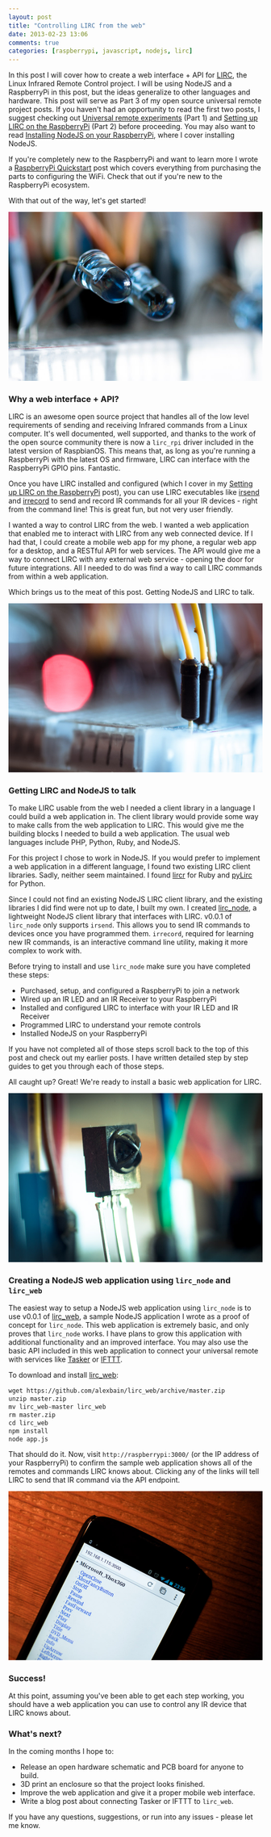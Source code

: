 ```yaml
---
layout: post
title: "Controlling LIRC from the web"
date: 2013-02-23 13:06
comments: true
categories: [raspberrypi, javascript, nodejs, lirc]
---
```


In this post I will cover how to create a web interface + API for [LIRC](http://lirc.org), the Linux Infrared Remote Control project. I will be using NodeJS and a RaspberryPi in this post, but the ideas generalize to other languages and hardware. This post will serve as Part 3 of my open source universal remote project posts. If you haven't had an opportunity to read the first two posts, I suggest checking out [Universal remote experiments](/blog/2012/07/08/universal-remote-experiments/) (Part 1) and [Setting up LIRC on the RaspberryPi](/blog/2013/01/06/setting-up-lirc-on-the-raspberrypi) (Part 2) before proceeding. You may also want to read [Installing NodeJS on your RaspberryPi](/blog/2013/01/15/installing-nodejs-on-your-raspberrypi), where I cover installing NodeJS.

If you're completely new to the RaspberryPi and want to learn more I wrote a [RaspberryPi Quickstart](/blog/2013/01/04/raspberrypi-quickstart) post which covers everything from purchasing the parts to configuring the WiFi. Check that out if you're new to the RaspberryPi ecosystem.

With that out of the way, let's get started!

<img src="/images/posts/universal-remote/ir-leds.jpg" class="center" />


### Why a web interface + API?

LIRC is an awesome open source project that handles all of the low level requirements of sending and receiving Infrared commands from a Linux computer. It's well documented, well supported, and thanks to the work of the open source community there is now a ``lirc_rpi`` driver included in the latest version of RaspbianOS. This means that, as long as you're running a RaspberryPi with the latest OS and firmware, LIRC can interface with the RaspberryPi GPIO pins. Fantastic.

Once you have LIRC installed and configured (which I cover in my [Setting up LIRC on the RaspberryPi](/blog/2013/01/06/setting-up-lirc-on-the-raspberrypi) post), you can use LIRC executables like [irsend](http://www.lirc.org/html/irsend.html) and [irrecord](http://www.lirc.org/html/irrecord.html) to send and record IR commands for all your IR devices - right from the command line! This is great fun, but not very user friendly.

I wanted a way to control LIRC from the web. I wanted a web application that enabled me to interact with LIRC from any web connected device. If I had that, I could create a mobile web app for my phone, a regular web app for a desktop, and a RESTful API for web services. The API would give me a way to connect LIRC with any external web service - opening the door for future integrations. All I needed to do was find a way to call LIRC commands from within a web application.

Which brings us to the meat of this post. Getting NodeJS and LIRC to talk.

<img src="/images/posts/universal-remote/breadboard-wires.jpg" class="center" />

### Getting LIRC and NodeJS to talk

To make LIRC usable from the web I needed a client library in a language I could build a web application in. The client library would provide some way to make calls from the web application to LIRC. This would give me the building blocks I needed to build a web application. The usual web languages include PHP, Python, Ruby, and NodeJS.

For this project I chose to work in NodeJS. If you would prefer to implement a web application in a different language, I found two existing LIRC client libraries. Sadly, neither seem maintained. I found [lircr](https://github.com/fugalh/lircr) for Ruby and [pyLirc](http://sourceforge.net/projects/pylirc/) for Python.

Since I could not find an existing NodeJS LIRC client library, and the existing libraries I did find were not up to date, I built my own. I created [lirc_node](https://github.com/alexbain/lirc_node), a lightweight NodeJS client library that interfaces with LIRC. v0.0.1 of ``lirc_node`` only supports ``irsend``. This allows you to send IR commands to devices once you have programmed them. ``irrecord``, required for learning new IR commands, is an interactive command line utility, making it more complex to work with.

Before trying to install and use ``lirc_node`` make sure you have completed these steps:

* Purchased, setup, and configured a RaspberryPi to join a network
* Wired up an IR LED and an IR Receiver to your RaspberryPi
* Installed and configured LIRC to interface with your IR LED and IR Receiver
* Programmed LIRC to understand your remote controls
* Installed NodeJS on your RaspberryPi

If you have not completed all of those steps scroll back to the top of this post and check out my earlier posts. I have written detailed step by step guides to get you through each of those steps.

All caught up? Great! We're ready to install a basic web application for LIRC.

<img src="/images/posts/universal-remote/ir-receiver.jpg" class="center" />

### Creating a NodeJS web application using ``lirc_node`` and ``lirc_web``

The easiest way to setup a NodeJS web application using ``lirc_node`` is to use v0.0.1 of [lirc_web](https://github.com/alexbain/lirc_web), a sample NodeJS application I wrote as a proof of concept for ``lirc_node``. This web application is extremely basic, and only proves that ``lirc_node`` works. I have plans to grow this application with additional functionality and an improved interface. You may also use the basic API included in this web application to connect your universal remote with services like [Tasker](https://play.google.com/store/apps/details?id=net.dinglisch.android.taskerm&hl=en) or [IFTTT](https://ifttt.com/).

To download and install [lirc_web](https://github.com/alexbain/lirc_web):

    wget https://github.com/alexbain/lirc_web/archive/master.zip
    unzip master.zip
    mv lirc_web-master lirc_web
    rm master.zip
    cd lirc_web
    npm install
    node app.js

That should do it. Now, visit ``http://raspberrypi:3000/`` (or the IP address of your RaspberryPi) to confirm the sample web application shows all of the remotes and commands LIRC knows about. Clicking any of the links will tell LIRC to send that IR command via the API endpoint.

<img src="/images/posts/universal-remote/lirc_web.jpg" class="center" />


### Success!

At this point, assuming you've been able to get each step working, you should have a web application you can use to control any IR device that LIRC knows about.


### What's next?

In the coming months I hope to:

* Release an open hardware schematic and PCB board for anyone to build.
* 3D print an enclosure so that the project looks finished.
* Improve the web application and give it a proper mobile web interface.
* Write a blog post about connecting Tasker or IFTTT to ``lirc_web``.

If you have any questions, suggestions, or run into any issues - please let me know.

